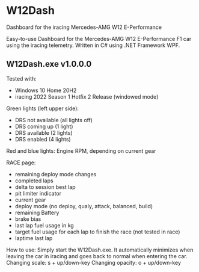 # W12Dash
Dashboard for the iracing Mercedes-AMG W12 E-Performance

Easy-to-use Dashboard for the Mercedes-AMG W12 E-Performance F1 car using the iracing telemetry.
Written in C# using .NET Framework WPF.



W12Dash.exe v1.0.0.0
--------------------

Tested with:
- Windows 10 Home 20H2
- iracing 2022 Season 1 Hotfix 2 Release (windowed mode)

Green lights (left upper side):
- DRS not available (all lights off)
- DRS coming up (1 light)
- DRS available (2 lights)
- DRS enabled (4 lights)

Red and blue lights:
Engine RPM, depending on current gear

RACE page:
- remaining deploy mode changes
- completed laps
- delta to session best lap
- pit limiter indicator
- current gear
- deploy mode (no deploy, qualy, attack, balanced, build)
- remaining Battery
- brake bias
- last lap fuel usage in kg
- target fuel usage for each lap to finish the race (not tested in race)
- laptime last lap

How to use:
Simply start the W12Dash.exe.
It automatically minimizes when leaving the car in iracing and goes back to normal when entering the car.
Changing scale: s + up/down-key
Changing opacity: o + up/down-key
